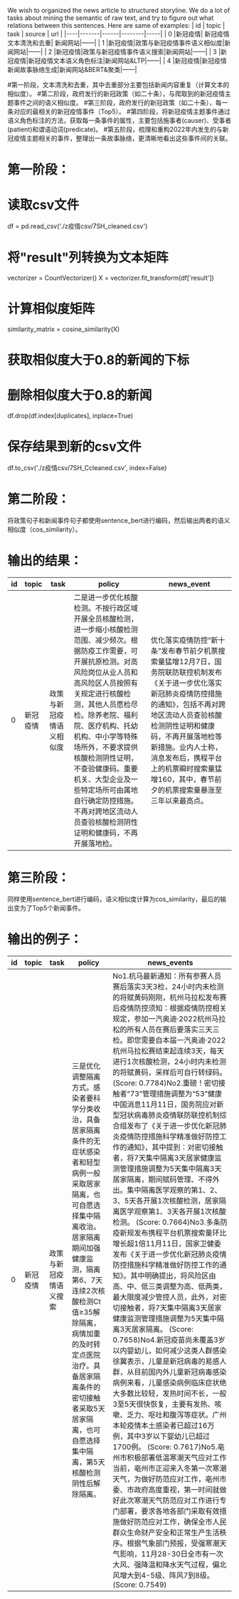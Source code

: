 We wish to organized the news article to structured storyline.
We do a lot of tasks about mining the semantic of raw text, and try to figure out what relations between this sentences.
Here are same of examples:
| id | topic | task | source | url |
|----|-------|------|--------|-----|
| 0 |新冠疫情| 新冠疫情文本清洗和去重| 新闻网站|——|
| 1 |新冠疫情|政策与新冠疫情事件语义相似度|新闻网站|——|
| 2 |新冠疫情|政策与新冠疫情事件语义搜索|新闻网站|——|
| 3 |新冠疫情|新冠疫情文本语义角色标注|新闻网站&LTP|——|
| 4 |新冠疫情|新冠疫情新闻故事脉络生成|新闻网站&BERT&聚类|——|

#第一阶段，文本清洗和去重，其中去重部分主要包括新闻内容重复（计算文本的相似度）。
#第二阶段，政府发行的新冠政策（如二十条），与爬取到的新冠疫情主题事件之间的语义相似度。
#第三阶段，政府发行的新冠政策（如二十条），每一条对应的最相关的新冠疫情事件（Top5）。
#第四阶段，将新冠疫情主题事件通过语义角色标注的方法，获取每一条事件的属性，主要包括施事者(causer)、受事者(patient)和谓语动词(predicate)。
#第五阶段，梳理和重构2022年内发生的与新冠疫情主题相关的事件，整理出一条故事脉络，更清晰地看出这些事件间的关联。

# 第一阶段：
# 读取csv文件
df = pd.read_csv('./z疫情csv/7SH_cleaned.csv')
# 将"result"列转换为文本矩阵
vectorizer = CountVectorizer()
X = vectorizer.fit_transform(df['result'])
# 计算相似度矩阵
similarity_matrix = cosine_similarity(X)
# 获取相似度大于0.8的新闻的下标
# 删除相似度大于0.8的新闻
df.drop(df.index[duplicates], inplace=True)
# 保存结果到新的csv文件
df.to_csv('./z疫情csv/7SH_Ccleaned.csv', index=False)
# 第二阶段：
将政策句子和新闻事件句子都使用sentence_bert进行编码，然后输出两者的语义相似度（cos_similarity）。
# 输出的结果：
| id | topic | task | policy | news_event |
|----|-------|------|--------|-----|
| 0 |新冠疫情| 政策与新冠疫情语义相似度| 二是进一步优化核酸检测。不按行政区域开展全员核酸检测，进一步缩小核酸检测范围、减少频次。根据防疫工作需要，可开展抗原检测。对高风险岗位从业人员和高风险区人员按照有关规定进行核酸检测，其他人员愿检尽检。除养老院、福利院、医疗机构、托幼机构、中小学等特殊场所外，不要求提供核酸检测阴性证明，不查验健康码。重要机关、大型企业及一些特定场所可由属地自行确定防控措施。不再对跨地区流动人员查验核酸检测阴性证明和健康码，不再开展落地检。 |优化落实疫情防控“新十条”发布春节前夕机票搜索量猛增12月7日，国务院联防联控机制发布《关于进一步优化落实新冠肺炎疫情防控措施的通知》，包括不再对跨地区流动人员查验核酸检测阴性证明和健康码，不再开展落地检等新措施。业内人士称，消息发布后，携程平台上的机票瞬时搜索量猛增160，其中，春节前夕的机票搜索量暴涨至三年以来最高点。|

# 第三阶段：
同样使用sentence_bert进行编码，语义相似度计算为cos_similarity，最后的输出变为了Top5个新闻事件。
# 输出的例子：
| id | topic | task | policy | news_events|
|----|-------|------|--------|-----|
| 0 |新冠疫情| 政策与新冠疫情语义搜索|三是优化调整隔离方式。感染者要科学分类收治，具备居家隔离条件的无症状感染者和轻型病例一般采取居家隔离，也可自愿选择集中隔离收治。居家隔离期间加强健康监测，隔离第6、7天连续2次核酸检测Ct值≥35解除隔离，病情加重的及时转定点医院治疗。具备居家隔离条件的密切接触者采取5天居家隔离，也可自愿选择集中隔离，第5天核酸检测阴性后解除隔离。|No1.杭马最新通知：所有参赛人员赛后落实3天3检，24小时内未检测的将赋黄码刚刚，杭州马拉松发布赛后疫情防控须知：根据疫情防控相关规定，参加一汽奥迪·2022杭州马拉松的所有人员在赛后要落实三天三检。即您需要自本届一汽奥迪·2022杭州马拉松赛结束起连续3天，每天进行1次核酸检测，24小时内未检测的将赋黄码，采样后可自行转绿码。 (Score: 0.7784)No2.重磅！密切接触者“73”管理措施调整为“53”健康中国消息11月11日，国务院应对新型冠状病毒肺炎疫情联防联控机制综合组发布了《关于进一步优化新冠肺炎疫情防控措施科学精准做好防控工作的通知》，其中提到：对密切接触者，将7天集中隔离3天居家健康监测管理措施调整为5天集中隔离3天居家隔离，期间赋码管理、不得外出。集中隔离医学观察的第1、2、3、5天各开展1次核酸检测，居家隔离医学观察第1、3天各开展1次核酸检测。 (Score: 0.7664)No3.多条防疫新规发布携程平台机票搜索量环比增长超1倍11月11日，国家卫健委发布《关于进一步优化新冠肺炎疫情防控措施科学精准做好防控工作的通知》。其中明确提出，将风险区由高、中、低三类调整为高、低两类，最大限度减少管控人员，此外，对密切接触者，将7天集中隔离3天居家健康监测管理措施调整为5天集中隔离3天居家隔离。 (Score: 0.7658)No4.新冠疫苗尚未覆盖3岁以内婴幼儿，如何减少这类人群感染徐翼表示，儿童是新冠病毒的易感人群，从目前国内外儿童新冠病毒感染病例来看，儿童感染病例临床症状绝大多数比较轻，发热时间不长，一般3至5天很快恢复，主要有发热、咳嗽、乏力、呕吐和腹泻等症状。广州本轮疫情本土感染者已超过16万例，其中3岁以下婴幼儿已超过1700例。 (Score: 0.7617)No5.亳州市积极部署低温寒潮天气应对工作当前，亳州市正迎来入冬第一次寒潮天气，为做好防范应对工作，亳州市委、市政府高度重视，第一时间就做好此次寒潮天气防范应对工作进行专门部署，要求各地各部门采取有效措施做好防范应对工作，确保全市人民群众生命财产安全和正常生产生活秩序。根据气象部门预报，受强寒潮天气影响，11月28-30日全市有一次大风、强降温和降水天气过程，偏北风增大到4-5级、阵风7到8级。 (Score: 0.7549)|

